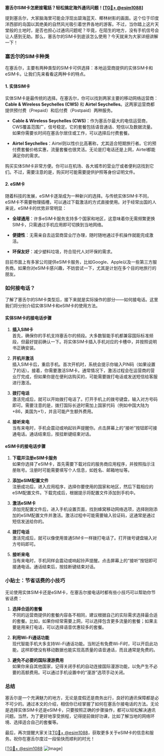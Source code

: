**塞舌尔SIM卡怎麽接電話？轻松搞定海外通讯问题！[[TG💪+ @esim1088](https://t.me/s/esim1088)]**

提到塞舌尔，大家脑海里可能会浮现出碧海蓝天、椰林树影的画面。这个位于印度洋西部的岛国以其绝美的自然风光吸引着世界各地的游客。不过，当你踏上这片天堂般的土地时，是否也担心过通讯问题呢？毕竟，在陌生的地方，没有手机信号会让人感到无助。那么，塞舌尔的SIM卡到底该怎么使用？今天就来为大家详细讲解一下！

### 塞舌尔的SIM卡种类

在塞舌尔，主要有两种类型的SIM卡可供选择：本地运营商提供的实体SIM卡和eSIM卡。让我们先来看看这两种卡的特点。

#### 1. 实体SIM卡

实体SIM卡是最传统的选择。在塞舌尔，你可以找到两家主要的移动网络运营商：**Cable & Wireless Seychelles (CWS)** 和 **Airtel Seychelles**。这两家运营商都提供预付费（Prepaid）和后付费（Postpaid）两种服务。

- **Cable & Wireless Seychelles (CWS)**：作为塞舌尔最大的电信运营商，CWS覆盖范围广，信号稳定。它的套餐包括语音通话、短信以及数据流量。如果你需要长时间在塞舌尔居住或工作，可以选择后付费套餐。
  
- **Airtel Seychelles**：Airtel则以性价比高著称，尤其适合短期旅行者。它的预付费套餐价格实惠，流量套餐也很灵活。无论是打电话还是上网，Airtel都能满足你的需求。

购买实体SIM卡非常方便。你可以在机场、各大城市的营业厅或者便利店找到它们。不过，需要注意的是，购买时可能需要提供护照等身份证明文件。

#### 2. eSIM卡

随着科技的发展，eSIM卡逐渐成为一种新兴的选择。与传统实体SIM卡不同，eSIM卡不需要物理插槽，可以通过下载激活的方式直接使用。对于经常出国的人来说，eSIM卡的优势非常明显：

- **全球通用**：许多eSIM卡服务支持多个国家和地区，这意味着你无需频繁更换SIM卡，只需通过手机应用即可切换到当地网络。
  
- **便捷性**：无需亲自去运营商营业厅办理，随时随地通过手机操作就能完成激活。

- **环保友好**：减少塑料垃圾，符合现代人对环保的需求。

目前市面上有多家公司提供eSIM卡服务，比如Google、Apple以及一些第三方服务商。如果你对eSIM卡感兴趣，不妨尝试一下，尤其是计划在多个目的地旅行的朋友。

### 如何接电话？

了解了塞舌尔的SIM卡类型后，接下来就是实际操作的部分——如何接电话。这里我们将分别介绍实体SIM卡和eSIM卡的使用方法。

#### 实体SIM卡的接电话步骤

1. **插入SIM卡**  
   首先，确保你的手机支持塞舌尔的频段。大多数智能手机都兼容国际标准频段，但最好提前确认一下。将实体SIM卡插入手机对应的卡槽中，并按照说明书正确安装。

2. **开机并激活**  
   插入SIM卡后，重启手机。首次开机时，系统会提示你输入PIN码（如果设置了的话）。接着，你需要激活SIM卡。通常情况下，激活过程会在运营商的营业厅完成，但如果你是在便利店购买的，可能需要拨打电话或发送短信给客服进行激活。

3. **拨打电话**  
   激活完成后，就可以开始拨打电话了。打开手机上的拨号键盘，输入对方号码即可。需要注意的是，拨打国际长途时需加上国家代码（例如中国大陆为+86，美国为+1），并且可能产生额外费用。

4. **接听来电**  
   当有来电时，手机会震动或响起铃声提醒你。点击屏幕上的“接听”按钮即可接通电话。通话结束后，按挂断键结束对话。

#### eSIM卡的接电话步骤

1. **下载并注册eSIM卡服务**  
   如果你选择了eSIM卡，首先需要下载对应的服务商应用程序，并按照指示注册账号。注册时可能需要填写个人信息，如姓名、邮箱地址等。

2. **添加eSIM配置文件**  
   注册成功后，进入应用程序，选择你要使用的国家和地区，然后下载相应的eSIM配置文件。下载完成后，根据提示将配置文件添加到手机中。

3. **激活eSIM卡**  
   添加完配置文件后，进入手机设置页面，找到蜂窝移动网络选项，选择刚刚添加的eSIM配置文件并激活。激活过程中可能需要输入验证码，这通常是通过短信发送给你的。

4. **拨打电话**  
   激活完成后，就可以像使用普通SIM卡一样拨打电话了。打开拨号键盘输入对方号码即可。

5. **接听来电**  
   当有来电时，手机同样会震动或响起铃声提醒。点击屏幕上的“接听”按钮即可接通电话。通话结束后，按挂断键结束对话。

### 小贴士：节省话费的小技巧

无论使用实体SIM卡还是eSIM卡，在塞舌尔接电话时都有些小技巧可以帮助你节省话费：

1. **选择合适的套餐**  
   不同的运营商提供的套餐内容各不相同，建议根据自己的实际需求选择最合适的套餐。比如，如果你经常需要上网，可以选择包含更多流量的套餐；如果主要是用来打电话，可以选择语音优惠较多的套餐。

2. **利用Wi-Fi通话功能**  
   现代智能手机大多支持Wi-Fi通话功能。当附近有免费Wi-Fi时，可以开启此功能，这样即使没有移动数据也能实现高质量的语音通话，而且通常是免费的。

3. **避免不必要的国际漫游费用**  
   如果你来自其他国家，记得关闭手机的自动连接国际漫游功能，以免产生不必要的高额费用。可以通过手机设置中的“漫游”选项手动关闭。

### 总结

塞舌尔是一个充满魅力的地方，无论是度假还是商务出行，良好的通讯保障都是必不可少的。通过本文的介绍，相信你已经掌握了如何在塞舌尔接电话的方法。无论是选择实体SIM卡还是eSIM卡，只要按照正确的步骤操作，都可以轻松解决通讯问题。当然，为了更好地享受旅程，记得提前做好功课，比如了解当地的网络环境、选择适合自己的套餐等。

最后，再次提醒大家关注[TG💪+ @esim1088](https://t.me/s/esim1088)，获取更多关于eSIM卡的信息和服务。祝你在塞舌尔度过一段愉快而顺利的时光！

[[TG💪+ @esim1088](https://t.me/s/esim1088) ![Image](https://i.postimg.cc/4NQfJmqS/Snipaste-2025-05-13-00-14-12.png)]